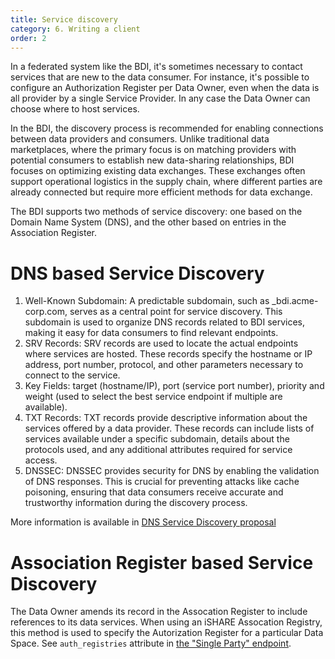 ```yaml
---
title: Service discovery
category: 6. Writing a client
order: 2
---
```


In a federated system like the BDI, it's sometimes necessary to contact services that are new to the data consumer. For instance, it's possible to configure an Authorization Register per Data Owner, even when the data is all provider by a single Service Provider. In any case the Data Owner can choose where to host services.

In the BDI, the discovery process is recommended for enabling connections between data providers and consumers. Unlike traditional data marketplaces, where the primary focus is on matching providers with potential consumers to establish new data-sharing relationships, BDI focuses on optimizing existing data exchanges. These exchanges often support operational logistics in the supply chain, where different parties are already connected but require more efficient methods for data exchange. 

The BDI supports two methods of service discovery: one based on the Domain Name System (DNS), and the other based on entries in the Association Register.

# DNS based Service Discovery

1. Well-Known Subdomain: A predictable subdomain, such as _bdi.acme-corp.com, serves as a central point for service discovery. This subdomain is used to organize DNS records related to BDI services, making it easy for data consumers to find relevant endpoints. 
2. SRV Records: SRV records are used to locate the actual endpoints where services are hosted. These records specify the hostname or IP address, port number, protocol, and other parameters necessary to connect to the service.
3. Key Fields: target (hostname/IP), port (service port number), priority and weight (used to select the best service endpoint if multiple are available). 
4. TXT Records: TXT records provide descriptive information about the services offered by a data provider. These records can include lists of services available under a specific subdomain, details about the protocols used, and any additional attributes required for service access. 
5. DNSSEC: DNSSEC provides security for DNS by enabling the validation of DNS responses. This is crucial for preventing attacks like cache poisoning, ensuring that data consumers receive accurate and trustworthy information during the discovery process. 

More information is available in [DNS Service Discovery proposal](2024_DIL_BDI-DNS-Service-Discovery-Proposal.pdf)

# Association Register based Service Discovery

The Data Owner amends its record in the Assocation Register to include references to its data services. When using an iSHARE Assocation Registry, this method is used to specify the Autorization Register for a particular Data Space. See `auth_registries` attribute in [the "Single Party" endpoint](https://dev.ishare.eu/ishare-satellite-role/single-party).
